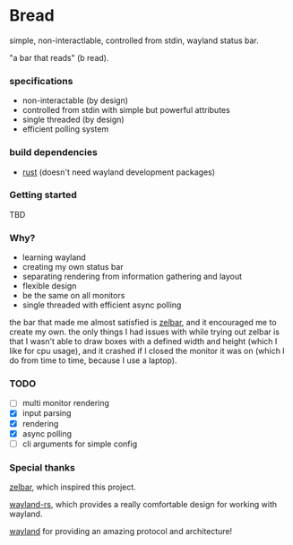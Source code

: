 # Bread
simple, non-interactlable, controlled from stdin, wayland status bar.

"a bar that reads" (b read).

### specifications
 - non-interactable (by design)
 - controlled from stdin with simple but powerful attributes
 - single threaded (by design)
 - efficient polling system

### build dependencies
 - [rust](https://rust-lang.org)
(doesn't need wayland development packages)

### Getting started
TBD

### Why?
 - learning wayland
 - creating my own status bar
 - separating rendering from information gathering and layout
 - flexible design
 - be the same on all monitors
 - single threaded with efficient async polling

the bar that made me almost satisfied is [zelbar](https://sr.ht/~novakane/zelbar/), and it encouraged me to create my own.
the only things I had issues with while trying out zelbar is that I wasn't able to draw boxes with a defined width and height (which I like for cpu usage), and it crashed if I closed the monitor it was on (which I do from time to time, because I use a laptop).

### TODO
 - [ ] multi monitor rendering
 - [x] input parsing
 - [x] rendering
 - [x] async polling
 - [ ] cli arguments for simple config

### Special thanks
[zelbar](https://sr.ht/~novakane/zelbar/), which inspired this project.

[wayland-rs](https://github.com/Smithay/wayland-rs), which provides a really comfortable design for working with wayland.

[wayland](https://wayland.freedesktop.org) for providing an amazing protocol and architecture!
